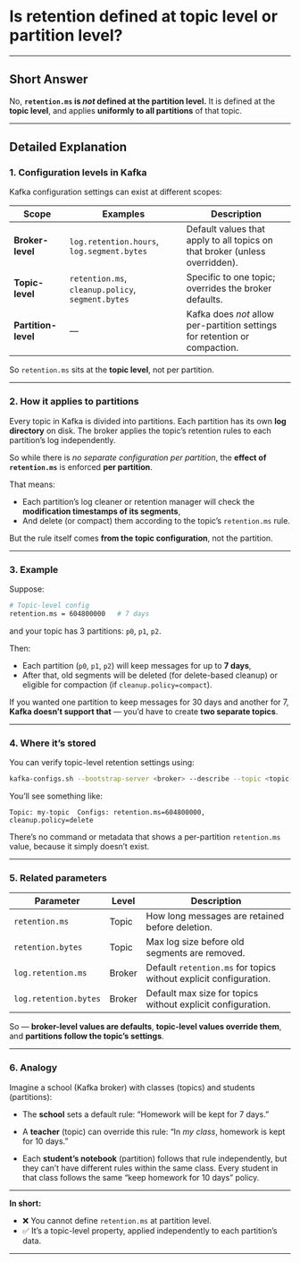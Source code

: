 # Is retention defined at topic level or partition level?

---

## **Short Answer**

No, **`retention.ms` is *not* defined at the partition level.**
It is defined at the **topic level**, and applies **uniformly to all partitions** of that topic.

---

## **Detailed Explanation**

### **1. Configuration levels in Kafka**

Kafka configuration settings can exist at different scopes:

| Scope               | Examples                                          | Description                                                                 |
| ------------------- | ------------------------------------------------- | --------------------------------------------------------------------------- |
| **Broker-level**    | `log.retention.hours`, `log.segment.bytes`        | Default values that apply to all topics on that broker (unless overridden). |
| **Topic-level**     | `retention.ms`, `cleanup.policy`, `segment.bytes` | Specific to one topic; overrides the broker defaults.                       |
| **Partition-level** | —                                                 | Kafka does *not* allow per-partition settings for retention or compaction.  |

So `retention.ms` sits at the **topic level**, not per partition.

---

### **2. How it applies to partitions**

Every topic in Kafka is divided into partitions.
Each partition has its own **log directory** on disk.
The broker applies the topic’s retention rules to each partition’s log independently.

So while there is *no separate configuration per partition*, the **effect of `retention.ms`** is enforced **per partition**.

That means:

* Each partition’s log cleaner or retention manager will check the **modification timestamps of its segments**,
* And delete (or compact) them according to the topic’s `retention.ms` rule.

But the rule itself comes **from the topic configuration**, not the partition.

---

### **3. Example**

Suppose:

```bash
# Topic-level config
retention.ms = 604800000   # 7 days
```

and your topic has 3 partitions: `p0`, `p1`, `p2`.

Then:

* Each partition (`p0`, `p1`, `p2`) will keep messages for up to **7 days**,
* After that, old segments will be deleted (for delete-based cleanup) or eligible for compaction (if `cleanup.policy=compact`).

If you wanted one partition to keep messages for 30 days and another for 7, **Kafka doesn’t support that** —
you’d have to create **two separate topics**.

---

### **4. Where it’s stored**

You can verify topic-level retention settings using:

```bash
kafka-configs.sh --bootstrap-server <broker> --describe --topic <topic-name>
```

You’ll see something like:

```
Topic: my-topic  Configs: retention.ms=604800000, cleanup.policy=delete
```

There’s no command or metadata that shows a per-partition `retention.ms` value, because it simply doesn’t exist.

---

### **5. Related parameters**

| Parameter             | Level  | Description                                                       |
| --------------------- | ------ | ----------------------------------------------------------------- |
| `retention.ms`        | Topic  | How long messages are retained before deletion.                   |
| `retention.bytes`     | Topic  | Max log size before old segments are removed.                     |
| `log.retention.ms`    | Broker | Default `retention.ms` for topics without explicit configuration. |
| `log.retention.bytes` | Broker | Default max size for topics without explicit configuration.       |

So — **broker-level values are defaults**, **topic-level values override them**,
and **partitions follow the topic’s settings**.

---

### **6. Analogy**

Imagine a school (Kafka broker) with classes (topics) and students (partitions):

* The **school** sets a default rule:
  “Homework will be kept for 7 days.”

* A **teacher** (topic) can override this rule:
  “In *my class*, homework is kept for 10 days.”

* Each **student’s notebook** (partition) follows that rule independently,
  but they can’t have different rules within the same class.
  Every student in that class follows the same “keep homework for 10 days” policy.

---

**In short:**

* ❌ You cannot define `retention.ms` at partition level.
* ✅ It’s a topic-level property, applied independently to each partition’s data.

---